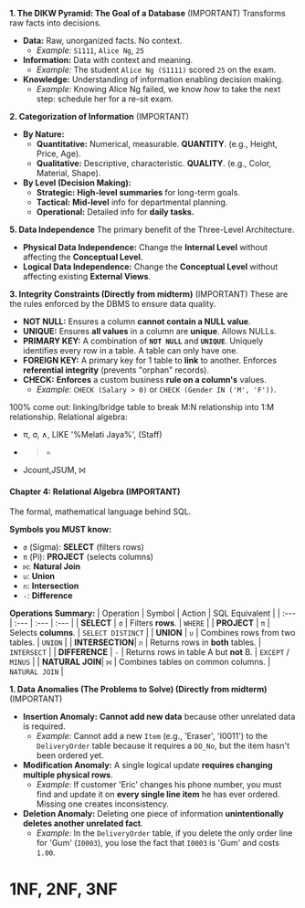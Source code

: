 **1. The DIKW Pyramid: The Goal of a Database** (IMPORTANT)
Transforms raw facts into decisions.

*   **Data:** Raw, unorganized facts. No context.
    *   *Example:* `S1111`, `Alice Ng`, `25`
*   **Information:** Data with context and meaning.
    *   *Example:* The student `Alice Ng (S1111)` scored `25` on the exam.
*   **Knowledge:** Understanding of information enabling decision making.
    *   *Example:* Knowing Alice Ng failed, we know *how* to take the next step: schedule her for a re-sit exam.

**2. Categorization of Information** (IMPORTANT)
*   **By Nature:**
    *   **Quantitative:** Numerical, measurable. **QUANTITY**. (e.g., Height, Price, Age).
    *   **Qualitative:** Descriptive, characteristic. **QUALITY**. (e.g., Color, Material, Shape).
*   **By Level (Decision Making):**
    *   **Strategic:** **High-level summaries** for long-term goals.
    *   **Tactical:** **Mid-level** info for departmental planning.
    *   **Operational:** Detailed info for **daily tasks.**


**5. Data Independence**
The primary benefit of the Three-Level Architecture.

*   **Physical Data Independence:** Change the **Internal Level** without affecting the **Conceptual Level**.
*   **Logical Data Independence:** Change the **Conceptual Level** without affecting existing **External Views**.

**3. Integrity Constraints (Directly from midterm)** (IMPORTANT)
These are the rules enforced by the DBMS to ensure data quality.

*   **NOT NULL:** Ensures a column **cannot contain a NULL value**.
*   **UNIQUE:** Ensures **all values** in a column are **unique**. Allows NULLs.
*   **PRIMARY KEY:** A combination of **`NOT NULL`** and **`UNIQUE`**. Uniquely identifies every row in a table. A table can only have one.
*   **FOREIGN KEY:** A primary key for 1 table to **link** to another. Enforces **referential integrity** (prevents "orphan" records).
*   **CHECK:** **Enforces** a custom business **rule on a column's** values.
    *   *Example:* `CHECK (Salary > 0)` or `CHECK (Gender IN ('M', 'F'))`.


100% come out:
linking/bridge table to break M:N relationship into 1:M relationship.
Relational algebra: 
- π, σ, ∧, LIKE '%Melati Jaya%', (Staff)
- >=
- Jcount,JSUM, ⨝
#### **Chapter 4: Relational Algebra** (IMPORTANT)

The formal, mathematical language behind SQL.

**Symbols you MUST know:**
*   `σ` (Sigma): **SELECT** (filters rows)
*   `π` (Pi): **PROJECT** (selects columns)
*   `⨝`: **Natural Join**
*   `∪`: **Union**
*   `∩`: **Intersection**
*   `-`: **Difference**

**Operations Summary:**
| Operation | Symbol | Action | SQL Equivalent |
| :--- | :--- | :--- | :--- |
| **SELECT** | `σ` | Filters **rows**. | `WHERE` |
| **PROJECT** | `π` | Selects **columns**. | `SELECT DISTINCT` |
| **UNION** | `∪` | Combines rows from two tables. | `UNION` |
| **INTERSECTION**| `∩` | Returns rows in **both** tables. | `INTERSECT` |
| **DIFFERENCE** | `-` | Returns rows in table A but **not** B. | `EXCEPT` / `MINUS` |
| **NATURAL JOIN**| `⨝` | Combines tables on common columns. | `NATURAL JOIN` |


**1. Data Anomalies (The Problems to Solve) (Directly from midterm)** (IMPORTANT)
*   **Insertion Anomaly:** **Cannot add new data** because other unrelated data is required.
    *   *Example:* Cannot add a new `Item` (e.g., 'Eraser', 'I0011') to the `DeliveryOrder` table because it requires a `DO_No`, but the item hasn't been ordered yet.
*   **Modification Anomaly:** A single logical update **requires changing multiple physical rows**.
    *   *Example:* If customer 'Eric' changes his phone number, you must find and update it on **every single line item** he has ever ordered. Missing one creates inconsistency.
*   **Deletion Anomaly:** Deleting one piece of information **unintentionally deletes another unrelated fact**.
    *   *Example:* In the `DeliveryOrder` table, if you delete the only order line for 'Gum' (`I0003`), you lose the fact that `I0003` is 'Gum' and costs `1.00`.


# 1NF, 2NF, 3NF
